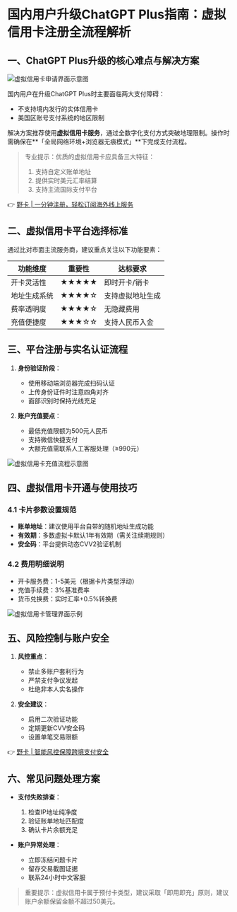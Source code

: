 # 国内用户升级ChatGPT Plus指南：虚拟信用卡注册全流程解析

## 一、ChatGPT Plus升级的核心难点与解决方案
<img src="https://bbtdd.com/wp-content/uploads/img/858970503826776.webp" alt="虚拟信用卡申请界面示意图">

国内用户在升级ChatGPT Plus时主要面临两大支付障碍：
- 不支持境内发行的实体信用卡
- 美国区账号支付系统的地区限制

解决方案推荐使用**虚拟信用卡服务**，通过全数字化支付方式突破地理限制。操作时需确保在**「全局网络环境+浏览器无痕模式」**下完成支付流程。

> 专业提示：优质的虚拟信用卡应具备三大特征：
> 1. 支持自定义账单地址
> 2. 提供实时美元汇率结算
> 3. 支持主流国际支付平台

👉 [野卡 | 一分钟注册，轻松订阅海外线上服务](https://bbtdd.com/yeka)

## 二、虚拟信用卡平台选择标准
通过比对市面主流服务商，建议重点关注以下功能要素：

| 功能维度        | 重要性    | 达标要求                  |
|----------------|-----------|--------------------------|
| 开卡灵活性      | ★★★★★     | 即时开卡/销卡             |
| 地址生成系统    | ★★★★☆     | 支持虚拟地址生成           |
| 费率透明度      | ★★★★☆     | 无隐藏费用                |
| 充值便捷度      | ★★★☆☆     | 支持人民币入金             |

## 三、平台注册与实名认证流程
1. **身份验证阶段**：
   - 使用移动端浏览器完成扫码认证
   - 上传身份证件时注意四角对齐
   - 面部识别时保持光线充足

2. **账户充值要点**：
   - 最低充值限额为500元人民币
   - 支持微信快捷支付
   - 大额充值需联系人工客服处理（≥990元）

<img src="https://bbtdd.com/wp-content/uploads/img/543907666.webp" alt="虚拟信用卡充值流程示意图">

## 四、虚拟信用卡开通与使用技巧
### 4.1 卡片参数设置规范
- **账单地址**：建议使用平台自带的随机地址生成功能
- **有效期**：多数虚拟卡默认1年有效期（需关注续期规则）
- **安全码**：平台提供动态CVV2验证机制

### 4.2 费用明细说明
- 开卡服务费：1-5美元（根据卡片类型浮动）
- 充值手续费：3%基准费率
- 货币兑换费：实时汇率+0.5%转换费

<img src="https://bbtdd.com/wp-content/uploads/img/86729379.webp" alt="虚拟信用卡管理界面示例">

## 五、风险控制与账户安全
1. **风控重点**：
   - 禁止多账户套利行为
   - 严禁支付争议发起
   - 杜绝非本人实名操作

2. **安全建议**：
   - 启用二次验证功能
   - 定期更新CVV安全码
   - 设置单笔交易限额

👉 [野卡 | 智能风控保障跨境支付安全](https://bbtdd.com/yeka)

## 六、常见问题处理方案
- **支付失败排查**：
  1. 检查IP地址纯净度
  2. 验证账单地址匹配度
  3. 确认卡片余额充足

- **账户异常处理**：
  - 立即冻结问题卡片
  - 留存交易截图证据
  - 联系24小时中文客服

> 重要提示：虚拟信用卡属于预付卡类型，建议采取「即用即充」原则，建议账户余额保留金额不超过50美元。